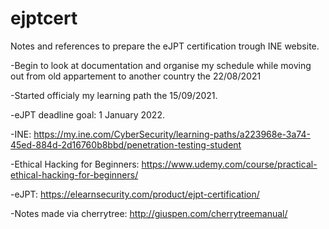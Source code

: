 # ejptcert
Notes and references to prepare the eJPT certification trough INE website.

-Begin to look at documentation and organise my schedule while moving out from old appartement to another country the 22/08/2021

-Started officialy my learning path the 15/09/2021.

-eJPT deadline goal: 1 January 2022.

-INE: https://my.ine.com/CyberSecurity/learning-paths/a223968e-3a74-45ed-884d-2d16760b8bbd/penetration-testing-student

-Ethical Hacking for Beginners: https://www.udemy.com/course/practical-ethical-hacking-for-beginners/

-eJPT: https://elearnsecurity.com/product/ejpt-certification/

-Notes made via cherrytree: http://giuspen.com/cherrytreemanual/

